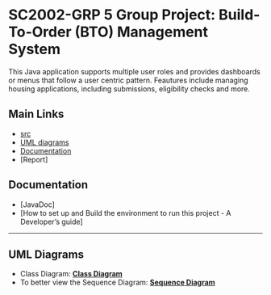# SC2002-GRP 5 Group Project: Build-To-Order (BTO) Management System

This Java application supports multiple user roles and provides dashboards or menus that follow a user centric pattern. Feautures include managing housing applications, including submissions, eligibility checks and more.

## Main Links
- [src](https://github.com/R3izorr/SC2002-GRP5/tree/main/src)
- [UML diagrams](https://github.com/R3izorr/SC2002-GRP5/tree/main/docs/UML%20Diagrams)
- [Documentation](#documentation)
- [Report]

## Documentation
- [JavaDoc]
- [How to set up and Build the environment to run this project - A Developer’s guide]

---
## UML Diagrams
- Class Diagram: **[Class Diagram](https://github.com/R3izorr/SC2002-GRP5/blob/main/docs/UML%20Diagrams/Class%20Diagram.svg)**
- To better view the Sequence Diagram: **[Sequence Diagram](https://www.mermaidchart.com/play#pako:eNq1WVtv2zYU_iuEgQIOkHRY--aHAL7khjWxIdcdBuSFsWibrSJ6ouwgG_bfd0geUiRFycmGdgNqV-f6nbv892AtcjYYDST788DKNZtxuq3o82NJ4A891KI8PD-xynz_8IEsaFXzNd_TspZItK5FReabDV-zilBJbmcT-9WnuKcl3TYU-NVQ7BupZD5TJChgRuXuSdAqb9PdazoU00P3RWx5qUj1h4k4lDmtXtt0q6kiWklWTUVZV6IoUtYtNNWiEt_Zuu4jzK4XS0WasS2XNauuRYVcS1YdwbeER_Ns3PiECBj-itZclLKTdZVZ4zO2F5ID4AkXF5lnfB_hWBOO9_uCr7XmPuLbOcY0CLpPMfmqSeAv1J2Ca4JwQR7K-rqg9USIH7zcBj4HyXZLy7xo5RwZ4r-fJQBALWDGmknZpcVnuck0xw0rGQSBZWzN-L4nhuPxsokhIljWHpRNENV_WFYXFxeYqEssRPVP5jH6dXF5qSlG5KqEfCLriuWsrDktJBk-ZHfTczBEyhdR5ei5Jge21XRECvV5WFZ83SJbTRVNNiJbVqMuObTPsgsUIPDJF8hGx9fY1ISfiKcmxMYEIMOHI_RSHtYqAJtDYegCIKwgV9RkxuW-oK8NJta1-WxE7kquUOB_sSEaicbPZ4FmK0RYO_c6HAkD_JojG0g4TFtyXYgXMqwF2ekUI5TszZOzVLiUcUtWKMbHge0DvrzHgTP08lI1jBEp2Ut3y7D-nVu1TQNCl5UQkLWY6mh-45I_FQyFuKAuVMAXJuCtZzrgih9VeAFf6IAbO4-haE97CnJ6pLygQO-kRqjbkEsNl7RkBKCuEI0YXWOHqQVLfjdLwYBGTl7v8iFS3uUxFhte5r2EMTBzL819ZOIu53z8BjmaQwsJ0-uq4Fv-xAtevwa238617WMp-bZkeRyn23mjkUY0STlNA0qKaB63uHdUzo-sKoAGGiUIqsTRKbM4JWRuoDMxMiwFEYb9LGXYgpU5iA3GXMrCfYIuAjjAlRaQGCV8PjKygbKVuvB03YIYG0ScKgWMvKJiNH9VSGj_NHlAlczwx8Ef4kBoBb0gJaDecZfMttqZgsVTV3AghpFB7bA4qW5Hj4E-LSFWp0WWnlRf_S08FE1QG6Pf6rExoewXknIY49hG54TGChuB15UDb-EjjVQYe2gR2GFbOWQ1gdSUhYB24_pTrxUPws2OiK0_1ks37MIUxV0Hnj89c6hhW3tRkdA8TxRJVHgeDzQgv7Lika7-AEmrsuatAR_LbAxB2mjedsAW-Fyhz1L5XNeQLM0qULx-JKiAPNtrAWP40SFa5omJbY-LMZLbDU8Hxg6XwBA3r5EVbL6f2fUExk4eXhT3akSr5c6M6NPr3RA9OPd7a7NGI2RKIggeZ3GTduEa67ljNHuSvDBpGYrGKGymrlcHjk0DYkzLo2EMUA5h5XA57tfbuQtIxY6cQTe1wn0qedaCFE4aH7Geo6YBrGu5UcJaU13-zutdR6q_bdGhRRFOTjPNjen7bi2eUUn0kZO8AKuDKwVuPMdsMmcINSXLPVtzYAxSOI01LpzBAqXE9ED40xejAMp-JE-2L2xdKLKrdXVHJYyDqQezdcbTrxWPGQRBdWkC_6d6SjoguDD9kjEdkFQCNFtI2MeYTMiPocKpm-7MLkoe123DdGKgBGry3K5-3d3fZ6jYc6dZMYsfqceBOwa8yeCWXJXRqSHbFI2putPAVZryfbgZnnfA9v9RqMLx-V1najANo_cI6m2LN0nwaPVe0LmxdfpqVaSvukZAanCu_swTU5mQPDA7LvpmD1O-v__EpNbLFBbxhQlbLyzbBQXO1z3zEFH5Md2x9Q9z0qmLrnWwn2vOr8AYnDhKD2sOQQizPBTecfIgajwU_RU1QuNx4N2ScH3xQuUJSezgY3My9EjqvTJosgCtfed23w3EG3hkeIiqvcD_3o0WCK1pfZAfF1cPs7uHm7OzSLraoCQY7Ivz9h6P3CxUCvG1KDe8eo5ahBbntbwT4nAe9coLsfVrs2sNNt6OCLrbV-7htqD3PUhQ06vVt7gd_PfFF7uChwM24ybauM-6NrbcQe_xGXJWQ2K6N5YLG2j1KpZ4deEZp3VPd0JAkoE-nELtVxbepHbj03d8iGCSi0uyXE2nV8vl9epLuIjruOsi9prKoeR1tChE9W-XEm3qSpM79hGpqwNrrfurvX4X5GMjddCVj415HSt-mEXu8B76fg1aOqMCSd4Y7SROvpvF21WawOFL9De8BDXXn88UvQSduJegHT8EDLvffU7sSz-8MpExGEqn3ofpi8DPGoml2EoZLe5kKCfz-W-qgkOW_kgoG9pxsC8ZFUJPCHhzTofv0zUWYdvRmEd8nX3HWj1IpACe1kpMEHz7uws4z_aNDFVu6uPVrL1uIIdy2QW-87cZOx6Qqf-wXphkOHlYG73pwxplhLZ6W4d_Vusjz3psot_r6Rt6KarvbklB7zFie3qP2iM-XWRCPOuwNQPK1wMDWov4pOiGB_eRXJBfz7xh__mtgj43gj7HguybHC9WJ0vpatbiOVFLGpdENYUV4qIbFQpGpLdQwKZUndifDAn-ZtiT_TcZJn_6Z8Z3ZT7Iekvia5XpvDcS3pf2V7P-rNfq0km_tThVxmnfCMTBjgT9JbGI4RPnF0pyovNGZjLkWUwfRFtFd_DPv1ak6og)**
